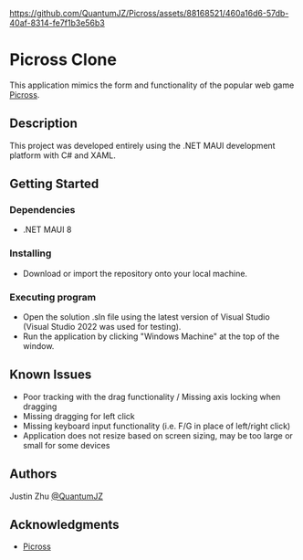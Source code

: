 https://github.com/QuantumJZ/Picross/assets/88168521/460a16d6-57db-40af-8314-fe7f1b3e56b3
# Picross Clone

This application mimics the form and functionality of the popular web game [Picross](https://liouh.com/picross/).

## Description

This project was developed entirely using the .NET MAUI development platform with C# and XAML. 

## Getting Started

### Dependencies

* .NET MAUI 8

### Installing

* Download or import the repository onto your local machine.

### Executing program

* Open the solution .sln file using the latest version of Visual Studio (Visual Studio 2022 was used for testing).
* Run the application by clicking "Windows Machine" at the top of the window.

## Known Issues

* Poor tracking with the drag functionality / Missing axis locking when dragging
* Missing dragging for left click
* Missing keyboard input functionality (i.e. F/G in place of left/right click)
* Application does not resize based on screen sizing, may be too large or small for some devices

## Authors

Justin Zhu 
[@QuantumJZ](https://github.com/QuantumJZ)

## Acknowledgments

* [Picross](https://liouh.com/picross/)
